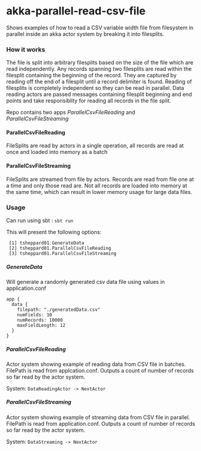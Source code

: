 # akka-parallel-read-csv-file
Shows examples of how to read a CSV variable width file from filesystem in parallel
inside an akka actor system by breaking it into filesplits.

### How it works

The file is split into arbitrary filesplits based on the size of the file which are read independently. Any records 
spanning two filesplits are read within the filesplit containing the beginning of the record.  They are captured by 
reading off the end of a filesplit until a record delimiter is found. Reading of filesplits is completely independent 
so they can be read in parallel.  Data reading actors are passed messages containing filesplit beginning and end points
and take responsiblity for reading all records in the file split.

Repo contains two apps *ParallelCsvFileReading* and *ParallelCsvFileStreaming*

#### ParallelCsvFileReading

FileSplits are read by actors in a single operation, all records are read at once and loaded into
memory as a batch

#### ParallelCsvFileStreaming

FileSplits are streamed from file by actors.  Records are read from file one at a time and only those read are.
Not all records are loaded into memory at the same time, which can result in lower memory usage for large data files.


### Usage
Can run using sbt : `sbt run`

This will present the following options:

``` 
 [1] tsheppard01.GenerateData
 [2] tsheppard01.ParallelCsvFileReading
 [3] tsheppard01.ParallelCsvFileStreaming
  ```
##### GenerateData
Will generate a randomly generated csv data file using values in application.conf
```
app {
  data {
    filepath: "./generatedData.csv"
    numFields: 10
    numRecords: 10000
    maxFieldLength: 12
  }
}
```

##### ParallelCsvFileReading
Actor system showing example of reading data from CSV file in batches.  FilePath is read from applcation.conf.
Outputs a count of number of records so far read by the actor system.

System: 
```DataReadingActor -> NextActor```

##### ParallelCsvFileStreaming
Actor system showing example of streaming data from CSV file in parallel.  FilePath is read from application.conf.
Outputs a count of number of records so far read by the actor system.

System:
```DataStreaming -> NextActor```
